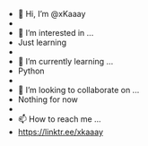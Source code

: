 - 👋 Hi, I’m @xKaaay
- 
- 👀 I’m interested in ...
- Just learning
- 
- 🌱 I’m currently learning ...
- Python
- 
- 💞️ I’m looking to collaborate on ...
- Nothing for now
- 
- 📫 How to reach me ...
- https://linktr.ee/xkaaay
<!---
xKaaay/xKaaay is a ✨ special ✨ repository because its `README.md` (this file) appears on your GitHub profile.
You can click the Preview link to take a look at your changes.
--->
